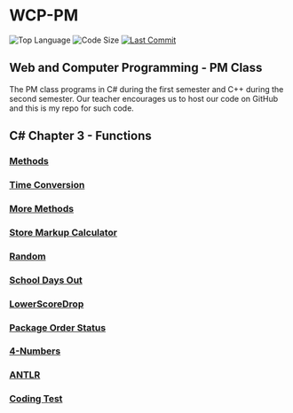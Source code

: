 # WCP-PM

![Top Language](https://img.shields.io/github/languages/top/doccodes/wcp-pm.svg?style=flat)
![Code Size](https://img.shields.io/github/languages/code-size/doccodes/wcp-pm.svg?style=flat)
[![Last Commit](https://img.shields.io/github/last-commit/doccodes/wcp-pm.svg?style=flat)](https://github.com/doccodes/wcp-pm/commit/master)

## Web and Computer Programming - PM Class
The PM class programs in C# during the first semester and C++ during the second semester. Our teacher encourages us to host our code on GitHub and this is my repo for such code.

## C# Chapter 3 - Functions
### [Methods](Methods)
### [Time Conversion](TimeConverter)
### [More Methods](MethodExercise)
### [Store Markup Calculator](MarkupCalculator)
### [Random](RandomNumbers)
### [School Days Out](DaysOut)
### [LowerScoreDrop](LowestScoreDrop)
### [Package Order Status](OrderStatus)
### [4-Numbers](FourNumbers)
### [ANTLR](ANTLR)
### [Coding Test](CodingTest)
